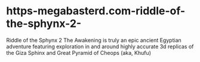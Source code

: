 # https-megabasterd.com-riddle-of-the-sphynx-2-
 Riddle of the Sphynx 2 The Awakening is truly an epic ancient Egyptian adventure featuring exploration in and around highly accurate 3d replicas of the Giza Sphinx and Great Pyramid of Cheops (aka, Khufu)
